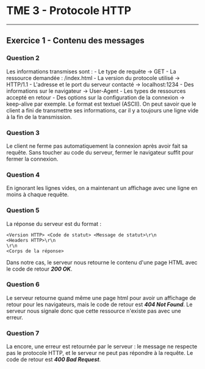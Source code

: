 # TME 3 - Protocole HTTP
___

## Exercice 1 - Contenu des messages

### Question 2
Les informations transmises sont :
	- Le type de requête -> GET
	- La ressource demandée : /index.html
	- La version du protocole utilisé -> HTTP/1.1
	- L'adresse et le port du serveur contacté -> localhost:1234
	- Des informations sur le navigateur -> User-Agent
	- Les types de ressources accepté en retour
	- Des options sur la configuration de la connexion -> keep-alive par exemple.
Le format est textuel (ASCII).
On peut savoir que le client a fini de transmettre ses informations, car il y a toujours une ligne vide à la fin de la transmission.

### Question 3
Le client ne ferme pas automatiquement la connexion après avoir fait sa requête. Sans toucher au code du serveur, fermer le navigateur suffit pour fermer la connexion.

### Question 4
En ignorant les lignes vides, on a maintenant un affichage avec une ligne en moins à chaque requête.

### Question 5
La réponse du serveur est du format :
```
<Version HTTP> <Code de statut> <Message de statut>\r\n
<Headers HTTP>\r\n
\r\n
<Corps de la réponse>
```
Dans notre cas, le serveur nous retourne le contenu d'une page HTML avec le code de retour ***200 OK***.

### Question 6
Le serveur retourne quand même une page html pour avoir un affichage de retour pour les navigateurs, mais le code de
retour est ***404 Not Found***. Le serveur nous signale donc que cette ressource n'existe pas avec une erreur.

### Question 7
La encore, une erreur est retournée par le serveur : le message ne respecte pas le protocole HTTP, et le serveur ne peut
pas répondre à la requête. Le code de retour est ***400 Bad Request***.